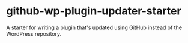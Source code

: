 # github-wp-plugin-updater-starter
A starter for writing a plugin that's updated using GitHub instead of the WordPress repository.
